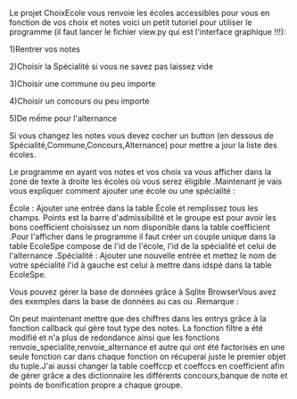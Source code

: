 Le projet ChoixEcole vous renvoie les écoles accessibles pour vous en fonction de vos choix et notes voici un petit tutoriel pour utiliser le programme (il faut lancer le fichier view.py qui est l'interface graphique !!!):

1)Rentrer vos notes

2)Choisir la Spécialité si vous ne savez pas laissez vide

3)Choisir une commune ou peu importe

4)Choisir un concours ou peu importe

5)De mếme pour l'alternance

Si vous changez les notes vous devez cocher un button (en dessous de Spécialité,Commune,Concours,Alternance) pour mettre a jour la liste des écoles.

Le programme en ayant vos notes et vos choix va vous afficher dans la zone de texte à droite les écoles où vous serez éligible .Maintenant je vais vous expliquer comment ajouter une école ou une spécialité :

École : Ajouter une entrée dans la table École et remplissez tous les champs. Points est la barre d'admissibilité et le groupe est pour avoir les bons coefficient choisissez un nom disponible dans la table coefficient .Pour l'afficher dans le programme il faut créer un couple unique dans la table EcoleSpe compose de l'id de l'école, l'id de la spécialité et celui de l'alternance .Spécialité : Ajouter une nouvelle entrée et mettez le nom de votre spécialité l'id à gauche est celui à mettre dans idspé dans la table EcoleSpe.

Vous pouvez gérer la base de données grâce à Sqlite BrowserVous avez des exemples dans la base de données au cas ou .Remarque :

On peut maintenant mettre que des chiffres dans les entrys grâce à la fonction callback qui gère tout type des notes. La fonction filtre a été modifié et n'a plus de redondance ainsi que les fonctions renvoie_specialite,renvoie_alternance et autre qui ont été factorisés en une seule fonction car dans chaque fonction on récuperai juste le premier objet du tuple.J'ai aussi changer la table coeffccp et coeffccs en coefficient afin de gérer grâce a des dictionnaire les différents concours,banque de note et points de bonification propre a chaque groupe.
